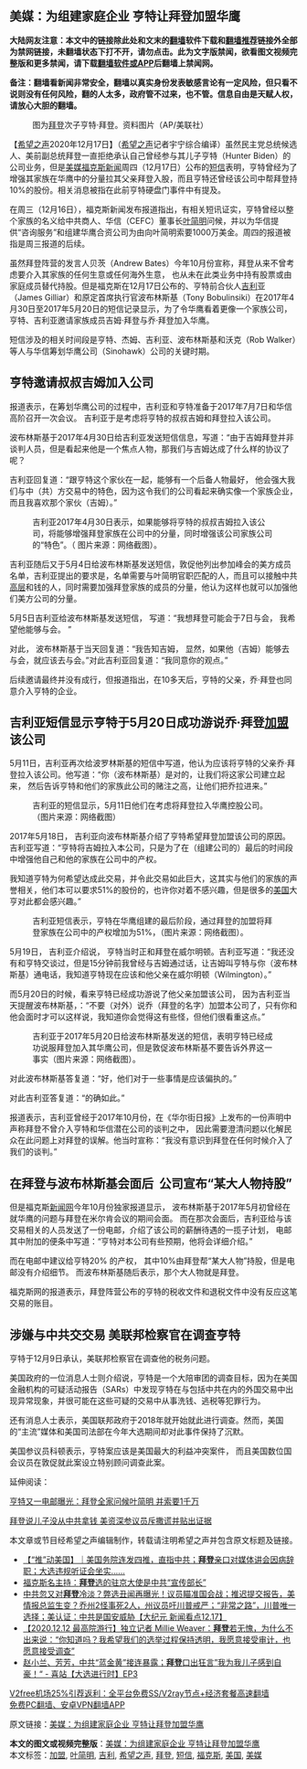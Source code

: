  <h2>美媒：为组建家庭企业 亨特让拜登加盟华鹰</h2> <p class="notice"><b>大陆网友注意：本文中的链接除此处和文末的<a href="https://github.com/bannedbook/fanqiang" >翻墙</a>软件下载和<a href="https://github.com/killgcd/justmysocks/blob/master/README.md">翻墙推荐</a>链接外全部为禁网链接，未翻墙状态下打不开，请勿点击。此为文字版禁闻，欲看图文视频完整版和更多禁闻，请下载<a href="https://github.com/bannedbook/fanqiang">翻墙软件或APP</a>后翻墙上禁闻网。</p><p>备注：翻墙看新闻非常安全，翻墙以真实身份发表敏感言论有一定风险，但只看不说则没有任何风险，翻的人太多，政府管不过来，也不管。信息自由是天赋人权，请放心大胆的翻墙。</b></p>  <div class="entry"> <figure><figcaption>图为<a href="https://www.bannedbook.org/bnews/tag/%e6%8b%9c%e7%99%bb/" class="st_tag internal_tag" rel="tag" title="标签 拜登 下的日志">拜登</a>次子亨特·拜登。资料图片（AP/美联社）</figcaption></figure> <p>【<span class='wp_keywordlink_affiliate'><a href="https://www.soundofhope.org" title="希望之声" target="_blank">希望之声</a></span>2020年12月17日】（<a href="https://www.bannedbook.org/bnews/tag/%e5%b8%8c%e6%9c%9b%e4%b9%8b%e5%a3%b0/" class="st_tag internal_tag" rel="tag" title="标签 希望之声 下的日志">希望之声</a>记者宇宁综合编译）虽然民主党总统候选人、美前副总统拜登一直拒绝承认自己曾经参与其儿子亨特（Hunter Biden）的公司业务，但是<a href="https://www.bannedbook.org/bnews/tag/%e7%be%8e%e5%aa%92/" class="st_tag internal_tag" rel="tag" title="标签 美媒 下的日志">美媒</a><a href="https://www.bannedbook.org/bnews/tag/%e7%a6%8f%e5%85%8b%e6%96%af/" class="st_tag internal_tag" rel="tag" title="标签 福克斯 下的日志">福克斯</a><span class='wp_keywordlink_affiliate'><a href="https://www.bannedbook.org/" title="新闻">新闻</a></span>周四（12月17日）公布的<a href="https://www.bannedbook.org/bnews/tag/%E7%9F%AD%E4%BF%A1/" class="st_tag internal_tag" rel="tag" title="标签 短信 下的日志">短信</a>表明，亨特曾经为了增强其家族在华鹰中的分量拉其父亲拜登入股，而且亨特还曾经该公司中帮拜登持10%的股份。相关消息被指在此前亨特硬盘门事件中有提及。</p> <p>在周三（12月16日），福克斯新闻发布报道指出，有相关短讯证实，亨特曾经以整个家族的名义给中共商人、华信（CEFC）董事长<a href="https://www.bannedbook.org/bnews/tag/%e5%8f%b6%e7%ae%80%e6%98%8e/" class="st_tag internal_tag" rel="tag" title="标签 叶简明 下的日志">叶简明</a>问候，并以为华信提供“咨询服务”和组建华鹰合资公司为由向叶简明索要1000万美金。周四的报道被指是周三报道的后续。</p> <p>虽然拜登阵营的发言人贝茨（Andrew Bates）今年10月份宣称，拜登从来不曾考虑要介入其家族的任何生意或任何海外生意， 也从未在此类业务中持有股票或由家庭成员替代持股。但是福克斯在12月17日公布的、亨特前合伙人<a href="https://www.bannedbook.org/bnews/tag/%E5%90%89%E5%88%A9/" class="st_tag internal_tag" rel="tag" title="标签 吉利 下的日志">吉利</a>亚（James Gilliar）和原定首席执行官波布林斯基（Tony Bobulinsiki）在2017年4月30日至2017年5月20日的短信记录显示，为了令华鹰看着更像一个家族公司， 亨特、吉利亚邀请家族成员吉姆·拜登与乔·拜登加入华鹰。</p> <p>短信涉及的相关时间段是亨特、杰姆、吉利亚、波布林斯基和沃克（Rob Walker）等人与华信筹划华鹰公司（Sinohawk）公司的关键时期。</p> <h2>亨特邀请叔叔吉姆加入公司 </h2> <p>报道表示，在筹划华鹰公司的过程中，吉利亚和亨特准备于2017年7月7日和华信高阶召开一次会议。 吉利亚于是考虑将亨特的叔叔吉姆和拜登拉入该公司。 </p> <p>波布林斯基于2017年4月30日给吉利亚发送短信信息，写道：“由于吉姆拜登并非谈判人员，但是看起来他是一个焦点人物，那我们与吉姆达成了什么样的协议了呢？</p> <p>吉利亚回复道：“跟亨特这个家伙在一起，能够有一个后备人物最好， 他会强大我们与中（共）方交易中的特色，因为这令我们的公司看起来确实像一个家族企业， 而且我喜欢那个家伙（吉姆）。”</p> <figure><figcaption>吉利亚2017年4月30日表示，如果能够将亨特的叔叔吉姆拉入该公司，将能够增强拜登家族在公司中的分量，同时增强该公司家族公司的“特色”。（ 图片来源：网络截图）。</figcaption></figure> <p>吉利亚随后又于5月4日给波布林斯基发送短信，敦促他列出参加峰会的美方成员名单，吉利亚提出的要求是，名单需要与叶简明官职匹配的人，而且可以接触中共<span class='wp_keywordlink_affiliate'><a href="https://www.bannedbook.org/bnews/ccpdope/" title="中共高层内幕" target="_blank">高层</a></span>和钱的人，同时需要加强拜登家族的成员的分量，他认为这样也就可以加强他们美方公司的分量。</p>  <p>5月5日吉利亚给波布林斯基发送短信， 写道：“我想拜登可能会于7日与会， 我希望他能够与会。 ”</p> <p>对此， 波布林斯基于当天回复道：“我告知吉姆， 显然，如果他（吉姆）能够去与会，就应该去与会。”对此吉利亚回复道：“我同意你的观点。”</p> <p>后续邀请最终并没有成行，但报道指出，在10多天后，亨特的父亲，乔·拜登也同意介入亨特的企业。</p> <h2>吉利亚短信显示亨特于5月20日成功游说乔·拜登<a href="https://www.bannedbook.org/bnews/tag/%E5%8A%A0%E7%9B%9F/" class="st_tag internal_tag" rel="tag" title="标签 加盟 下的日志">加盟</a>该公司</h2> <p>5月11日，吉利亚再次给波罗林斯基的短信中写道，他认为应该将亨特的父亲乔·拜登拉入该公司。他写道：“你（波布林斯基）是对的，让我们将这家公司建立起来， 然后告诉亨特和他们的家族此公司的赌注之高，让他们把乔拉进来。”</p> <figure><figcaption>吉利亚的短信显示，5月11日他们在考虑将拜登拉入华鹰控股公司。（图片来源：网络截图）</figcaption></figure> <p>2017年5月18日， 吉利亚向波布林斯基介绍了亨特希望拜登加盟该公司的原因。吉利亚写道：“亨特将吉姆拉入本公司，只是为了在（组建公司的）最后的时间段中增强他自己和他的家族在公司中的产权。</p> <p>我知道亨特为何希望达成此交易，并令此交易如此巨大，这其实与他们的家族的声誉相关，他们本可以要求51%的股份的，也许你对着不感兴趣，但是很多的<a href="https://www.bannedbook.org/bnews/tag/%e7%be%8e%e5%9b%bd/" class="st_tag internal_tag" rel="tag" title="标签 美国 下的日志">美国</a>大亨对此都会感兴趣。”</p> <figure><figcaption>吉利亚短信表示，亨特在华鹰组建的最后阶段，通过拜登的加盟将拜登家族在公司中的产权增加为51%，（图片来源：网络截图）。</figcaption></figure> <p>5月19日， 吉利亚介绍说， 亨特当时正和拜登在威尔明顿。吉利亚写道：“我还没有和亨特交谈过，但是15分钟前我曾经与吉姆通过话，让吉姆叫亨特与你（波布林斯基）通电话，我知道亨特现在应该和他父亲在威尔明顿（Wilmington）。”</p> <p>而5月20日的时候，看来亨特已经成功游说了他父亲加盟该公司， 因为吉利亚当天提醒波布林斯基，：“不要（对外）说乔（拜登的名字）加盟本公司了，只有你和他会面时才可以这样说，我知道你会觉得这有些怪，但他们很看重这点。”</p>  <figure><figcaption>吉利亚于2017年5月20日给波布林斯基发送的短信，表明亨特已经成功说服拜登加入其华鹰公司，但是敦促波布林斯基不要告诉外界这一事实（图片来源：网络截图）。</figcaption></figure> <p>对此波布林斯基答复道：“好，他们对于一些事情是应该偏执的。”</p> <p>对此吉利亚答复道：“的确如此。”</p> <p>报道表示，吉利亚曾经于2017年10月份，在《华尔街日报》上发布的一份声明中声称拜登不曾介入亨特和华信潜在公司的谈判之中， 因此需要澄清问题以化解民众在此问题上对拜登的误解。他当时宣称：“我没有意识到拜登在任何时候介入了我们的谈判。”</p> <h2>在拜登与波布林斯基会面后  公司宣布“某大人物持股”</h2> <p>但是福克斯<span class='wp_keywordlink_affiliate'><a href="https://www.bannedbook.org/" title="新闻网">新闻网</a></span>今年10月份独家报道显示， 波布林斯基于2017年5月初曾经在就华鹰的问题与拜登在米尔肯会议的期间会面。 而在那次会面后，吉利亚给与该交易相关的人员发送了一份电邮，介绍了该公司的薪酬待遇的一揽子计划， 电邮其中附加的便条中写道：“亨特对本公司有些预期，他将会详细介绍。”</p> <p>而在电邮中建议给亨特20% 的产权， 其中10%由拜登帮“某大人物”持股，但是电邮没有介绍细节。 而波布林斯基随后表示，那个大人物就是拜登。</p> <p>福克斯网的报道表示，拜登阵营公布的亨特的税收文件和退税文件中没有反应这笔交易的账目。</p> <h2>涉嫌与中共交交易 美联邦检察官在调查亨特</h2> <p>亨特于12月9日承认，美联邦检察官在调查他的税务问题。 </p> <p>美国政府的一位消息人士则介绍说，亨特是一个大陪审团的调查目标，因为在美国金融机构的可疑活动报告（SARs）中发现亨特在与包括中共在内的外国交易中出现异常现象，并很可能在这些可疑的交易中从事洗钱、逃税等犯罪行为。</p>  <p>还有消息人士表示，美国联邦政府于2018年就开始就此进行调查。然而，美国的“主流”媒体和美国司法部在今年大选期间却对此事件保持了沉默。</p> <p>美国参议员科顿表示，亨特案应该是美国最大的利益冲突案件， 而且美国数位国会议员在敦促就此案设立特别顾问调查此案。</p> <p></p> <p>延伸阅读：</p> <p><a href="https://www.soundofhope.org/post/454501">亨特又一电邮曝光：拜登全家问候叶简明 并索要1千万</a></p> <p><a href="https://www.soundofhope.org/post/902157385">拜登说儿子没从中共拿钱 美资深参议员斥撒谎并贴出证据</a></p> <p>本文章或节目经希望之声编辑制作，转载请注明希望之声并包含原文标题及链接。</p> <ul class='op-related-articles' title='相关阅读'> <li><a href='https://www.bannedbook.org/bnews/bannedvideo/20201218/1450211.html' target='_blank'>【“推”动美国】｜美国务院连发四推，直指中共；<b>拜登</b>亲口对媒体讲会因病辞职；大选违规听证会坐实......</a></li> <li><a href='https://www.bannedbook.org/bnews/cbnews/20201218/1450196.html' target='_blank'>福克斯名主持：<b>拜登</b>选的驻京大使是中共“宣传部长”</a></li> <li><a href='https://www.bannedbook.org/bnews/bannedvideo/20201218/1450170.html' target='_blank'>中共忽又对<b>拜登</b>冷淡？弊选丑闻再曝光！议员瞄准国会战；推迟提交报告，美情报总监生变？乔州2怪事死2人，州议员吁川普戒严；“非常之路”，川普唯一选择；美认证：中共是国安威胁【大纪元 新闻看点12.17】</a></li> <li><a href='https://www.bannedbook.org/bnews/bannedvideo/20201218/1450166.html' target='_blank'>【2020.12.12 最高院游行】独立记者 Millie Weaver：<b>拜登</b>若无愧，为什么不出来说：“你知道吗？我希望我们的选举过程保持透明，我愿意接受审计，也愿意接受调查”</a></li> <li><a href='https://www.bannedbook.org/bnews/bannedvideo/20201218/1450147.html' target='_blank'>赵小兰、芳芳，中共“蓝金黄”接连暴露；<b>拜登</b>口出狂言”我为我儿子感到自豪！“ - 喜站【大选进行时】EP3</a></li> </ul> <p class="texttj"> <a href="https://www.bannedbook.org/forum23/topic22702.html" target="_blank">V2free机场25%引荐返利：全平台免费SS/V2ray节点+经济套餐高速翻墙</a><br/> <a href="https://github.com/bannedbook/fanqiang/wiki/%E7%A6%81%E9%97%BB%E7%BD%91%E5%AE%89%E5%8D%93%E7%BF%BB%E5%A2%99%E6%96%B0%E9%97%BBAPP" target="_blank">免费PC翻墙、安卓VPN翻墙APP</a></p><p>原文链接：<a class="src_link"  href="https://www.soundofhope.org/post/454663" target="_blank">美媒：为组建家庭企业 亨特让拜登加盟华鹰</a></p> <a name='sharetosocial'></a>       <div><b>本文的图文或视频完整版</b>：<a href='https://www.bannedbook.org/bnews/comments/20201218/1450250.html'>美媒：为组建家庭企业 亨特让拜登加盟华鹰</a></div>  </div><!--END ENTRY--> <div class="postfooter"> <div>本文标签：<a href="https://www.bannedbook.org/bnews/tag/%E5%8A%A0%E7%9B%9F/" rel="tag">加盟</a>, <a href="https://www.bannedbook.org/bnews/tag/%e5%8f%b6%e7%ae%80%e6%98%8e/" rel="tag">叶简明</a>, <a href="https://www.bannedbook.org/bnews/tag/%E5%90%89%E5%88%A9/" rel="tag">吉利</a>, <a href="https://www.bannedbook.org/bnews/tag/%e5%b8%8c%e6%9c%9b%e4%b9%8b%e5%a3%b0/" rel="tag">希望之声</a>, <a href="https://www.bannedbook.org/bnews/tag/%e6%8b%9c%e7%99%bb/" rel="tag">拜登</a>, <a href="https://www.bannedbook.org/bnews/tag/%E7%9F%AD%E4%BF%A1/" rel="tag">短信</a>, <a href="https://www.bannedbook.org/bnews/tag/%e7%a6%8f%e5%85%8b%e6%96%af/" rel="tag">福克斯</a>, <a href="https://www.bannedbook.org/bnews/tag/%e7%be%8e%e5%9b%bd/" rel="tag">美国</a>, <a href="https://www.bannedbook.org/bnews/tag/%e7%be%8e%e5%aa%92/" rel="tag">美媒</a></div>  </div><!--END POSTFOOTER--> 